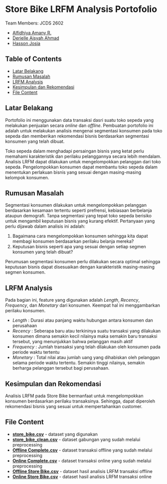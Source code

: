 # Store Bike LRFM Analysis Portofolio
Team Members:
JCDS 2602
- [Alfidhiya Amany R.](github.com/al)
- [Derielle Aisyah Ahmad](github.com/deriellea)
- [Hasson Josia](github.com/)

## Table of Contents
- [Latar Belakang](https://github.com/deriellea/LRFM-Porto/edit/main/README.md#latar-belakang)
- [Rumusan Masalah](https://github.com/deriellea/LRFM-Porto/edit/main/README.md#rumusan-masalah)
- [LRFM Analysis](https://github.com/deriellea/LRFM-Porto/edit/main/README.md#lrfm-analysis)
- [Kesimpulan dan Rekomendasi](https://github.com/deriellea/LRFM-Porto/edit/main/README.md#kesimpulan-dan-rekomendasi)
- [File Content](https://github.com/deriellea/LRFM-Porto/edit/main/README.md#file-content)

## Latar Belakang
Portofolio ini menggunakan data transaksi dasri suatu toko sepeda yang melakukan penjualan secara *online* dan *offline*. Pembuatan portofolio ini adalah untuk melakukan analisis mengenai segmentasi konsumen pada toko sepeda dan memberikan rekomendasi bisnis berdasarkan segmentasi konsumen yang telah dibuat.

Toko sepeda dalam menghadapi persaingan bisnis yang ketat perlu memahami karakteristik dan perilaku pelanggannya secara lebih mendalam. Analisis LRFM dapat dilakukan untuk mengelompokkan pelanggan dari toko sepeda. Pengelompokkan konsumen dapat membantu toko sepeda dalam menentukan perlakuan bisnis yang sesuai dengan masing-masing kelompok konsumen.

## Rumusan Masalah
Segmentasi konsumen dilakukan untuk mengelompokkan pelanggan berdasarkan kesamaan tertentu seperti prefrensi, kebiasaan berbelanja ataupun demografi. Tanpa segmentasi yang tepat toko sepeda berisiko untuk mengambil keputusan bisnis yang kurang efektif. Pertanyaan yang perlu dijawab dalam analisis ini adalah:
1. Bagaimana cara mengelompokkan konsumen sehingga kita dapat membagi konsumen berdasarkan perilaku belanja mereka?
2. Keputusan bisnis seperti apa yang sesuai dengan setiap segmen konsumen yang telah dibuat?

Perumusan segmentasi konsumen perlu dilakukan secara optimal sehingga keputusan bisnis dapat disesuaikan dengan karakteristik masing-masing segmen konsumen.

## LRFM Analysis
Pada bagian ini, feature yang digunakan adalah *Length*, *Recency*, *Frequency*, dan *Monetary* dari konsumen. Keempat hal ini menggambarkan perilaku konsumen.
- *Length* : Durasi atau panjang waktu hubungan antara konsumen dan perusahaan
- *Recency* : Seberapa baru atau terkininya suatu transaksi yang dilakukan konsumen dimana semakin kecil nilainya maka semakin baru transaksi tersebut, yang menunjukkan bahwa pelanggan masih aktif
- *Frequency* : Jumlah transaksi yang telah dilakukan oleh konsumen pada periode waktu tertentu
- *Monetary* : Total nilai atau jumlah uang yang dihabiskan oleh pelanggan selama periode waktu tertentu. Semakin tinggi nilainya, semakin berharga pelanggan tersebut bagi perusahaan.

## Kesimpulan dan Rekomendasi
Analisis LRFM pada Store Bike bermanfaat untuk mengelompokkan konsumen berdasarkan perilaku transaksinya. Sehingga, dapat diperoleh rekomendasi bisnis yang sesuai untuk mempertahankan customer.

## File Content
- [**store_bike.csv**](https://github.com/deriellea/LRFM-Porto/blob/main/store_bike.csv) - dataset yang digunakan
- [**store_bike_clean.csv**](https://github.com/deriellea/LRFM-Porto/blob/main/store_bike_clean.csv) - dataset gabungan yang sudah melalui preprocessing
- [**Offline Complete.csv**](https://github.com/deriellea/LRFM-Porto/blob/main/Offline%20Complete.csv) - dataset transaksi offline yang sudah melalui preprocessing
- [**Online Complete.csv**](https://github.com/deriellea/LRFM-Porto/blob/main/Online%20Complete.csv) - dataset transaksi online yang sudah melalui preprocessing
- [**Offline Store Bike.csv**](https://github.com/deriellea/LRFM-Porto/blob/main/Offline%20Store%20Bike.csv) - dataset hasil analisis LRFM transaksi offline
- [**Online Store Bike.csv**](https://github.com/deriellea/LRFM-Porto/blob/main/Online%20Store%20Bike.csv) - dataset hasil analisis LRFM transaksi online

